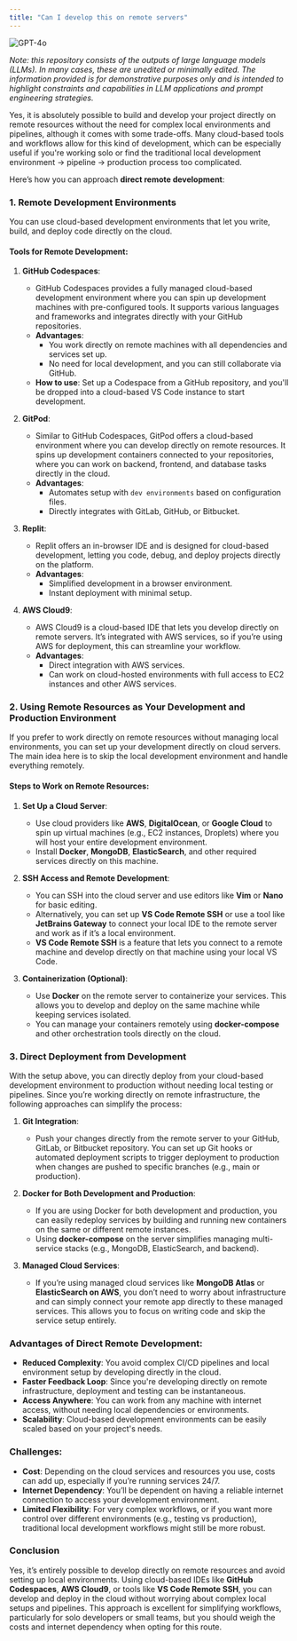 ```yaml
---
title: "Can I develop this on remote servers"
---
```

![GPT-4o](https://img.shields.io/badge/GPT--4o-3333FF?style=for-the-badge&logo=openai&logoColor=white)



*Note: this repository consists of the outputs of large language models (LLMs). In many cases, these are unedited or minimally edited. The information provided is for demonstrative purposes only and is intended to highlight constraints and capabilities in LLM applications and prompt engineering strategies.*


Yes, it is absolutely possible to build and develop your project directly on remote resources without the need for complex local environments and pipelines, although it comes with some trade-offs. Many cloud-based tools and workflows allow for this kind of development, which can be especially useful if you're working solo or find the traditional local development environment → pipeline → production process too complicated. 

Here’s how you can approach **direct remote development**:

### 1. **Remote Development Environments**
You can use cloud-based development environments that let you write, build, and deploy code directly on the cloud.

#### **Tools for Remote Development**:
1. **GitHub Codespaces**:
   - GitHub Codespaces provides a fully managed cloud-based development environment where you can spin up development machines with pre-configured tools. It supports various languages and frameworks and integrates directly with your GitHub repositories.
   - **Advantages**: 
     - You work directly on remote machines with all dependencies and services set up.
     - No need for local development, and you can still collaborate via GitHub.
   - **How to use**: Set up a Codespace from a GitHub repository, and you'll be dropped into a cloud-based VS Code instance to start development.
   
2. **GitPod**:
   - Similar to GitHub Codespaces, GitPod offers a cloud-based environment where you can develop directly on remote resources. It spins up development containers connected to your repositories, where you can work on backend, frontend, and database tasks directly in the cloud.
   - **Advantages**:
     - Automates setup with `dev environments` based on configuration files.
     - Directly integrates with GitLab, GitHub, or Bitbucket.

3. **Replit**:
   - Replit offers an in-browser IDE and is designed for cloud-based development, letting you code, debug, and deploy projects directly on the platform.
   - **Advantages**:
     - Simplified development in a browser environment.
     - Instant deployment with minimal setup.
   
4. **AWS Cloud9**:
   - AWS Cloud9 is a cloud-based IDE that lets you develop directly on remote servers. It’s integrated with AWS services, so if you’re using AWS for deployment, this can streamline your workflow.
   - **Advantages**:
     - Direct integration with AWS services.
     - Can work on cloud-hosted environments with full access to EC2 instances and other AWS services.
   
### 2. **Using Remote Resources as Your Development and Production Environment**
If you prefer to work directly on remote resources without managing local environments, you can set up your development directly on cloud servers. The main idea here is to skip the local development environment and handle everything remotely.

#### **Steps to Work on Remote Resources**:
1. **Set Up a Cloud Server**:
   - Use cloud providers like **AWS**, **DigitalOcean**, or **Google Cloud** to spin up virtual machines (e.g., EC2 instances, Droplets) where you will host your entire development environment.
   - Install **Docker**, **MongoDB**, **ElasticSearch**, and other required services directly on this machine.

2. **SSH Access and Remote Development**:
   - You can SSH into the cloud server and use editors like **Vim** or **Nano** for basic editing.
   - Alternatively, you can set up **VS Code Remote SSH** or use a tool like **JetBrains Gateway** to connect your local IDE to the remote server and work as if it’s a local environment.
   - **VS Code Remote SSH** is a feature that lets you connect to a remote machine and develop directly on that machine using your local VS Code.

3. **Containerization (Optional)**:
   - Use **Docker** on the remote server to containerize your services. This allows you to develop and deploy on the same machine while keeping services isolated.
   - You can manage your containers remotely using **docker-compose** and other orchestration tools directly on the cloud.

### 3. **Direct Deployment from Development**
With the setup above, you can directly deploy from your cloud-based development environment to production without needing local testing or pipelines. Since you’re working directly on remote infrastructure, the following approaches can simplify the process:

1. **Git Integration**:
   - Push your changes directly from the remote server to your GitHub, GitLab, or Bitbucket repository. You can set up Git hooks or automated deployment scripts to trigger deployment to production when changes are pushed to specific branches (e.g., main or production).

2. **Docker for Both Development and Production**:
   - If you are using Docker for both development and production, you can easily redeploy services by building and running new containers on the same or different remote instances.
   - Using **docker-compose** on the server simplifies managing multi-service stacks (e.g., MongoDB, ElasticSearch, and backend).

3. **Managed Cloud Services**:
   - If you’re using managed cloud services like **MongoDB Atlas** or **ElasticSearch on AWS**, you don’t need to worry about infrastructure and can simply connect your remote app directly to these managed services. This allows you to focus on writing code and skip the service setup entirely.

### **Advantages of Direct Remote Development**:
- **Reduced Complexity**: You avoid complex CI/CD pipelines and local environment setup by developing directly in the cloud.
- **Faster Feedback Loop**: Since you're developing directly on remote infrastructure, deployment and testing can be instantaneous.
- **Access Anywhere**: You can work from any machine with internet access, without needing local dependencies or environments.
- **Scalability**: Cloud-based development environments can be easily scaled based on your project's needs.

### **Challenges**:
- **Cost**: Depending on the cloud services and resources you use, costs can add up, especially if you’re running services 24/7.
- **Internet Dependency**: You’ll be dependent on having a reliable internet connection to access your development environment.
- **Limited Flexibility**: For very complex workflows, or if you want more control over different environments (e.g., testing vs production), traditional local development workflows might still be more robust.

### **Conclusion**
Yes, it’s entirely possible to develop directly on remote resources and avoid setting up local environments. Using cloud-based IDEs like **GitHub Codespaces**, **AWS Cloud9**, or tools like **VS Code Remote SSH**, you can develop and deploy in the cloud without worrying about complex local setups and pipelines. This approach is excellent for simplifying workflows, particularly for solo developers or small teams, but you should weigh the costs and internet dependency when opting for this route.